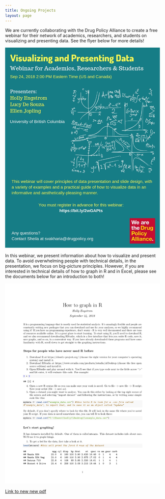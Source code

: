 ```yaml
---
title: Ongoing Projects
layout: page
---
```

We are currently collaborating with the Drug Policy Alliance to create a free webinar for their network of academics, researchers, and students on visualizing and presenting data. See the flyer below for more details!

<img src="\assets\webinar.jpg">

<p>In this webinar, we present information about how to visualize and present data. To avoid overwhelming people with technical details, in the presentation, we focus on big-picture principles. However, if you are interested in technical details of how to graph in R and in Excel, please see the documents below for an introduction to both!</p>

<img src="\assets\How-to-Graph.pdf">

<a href="{{site.url}}/assets/How-to-Graph.pdf">Link to new new pdf</a>


